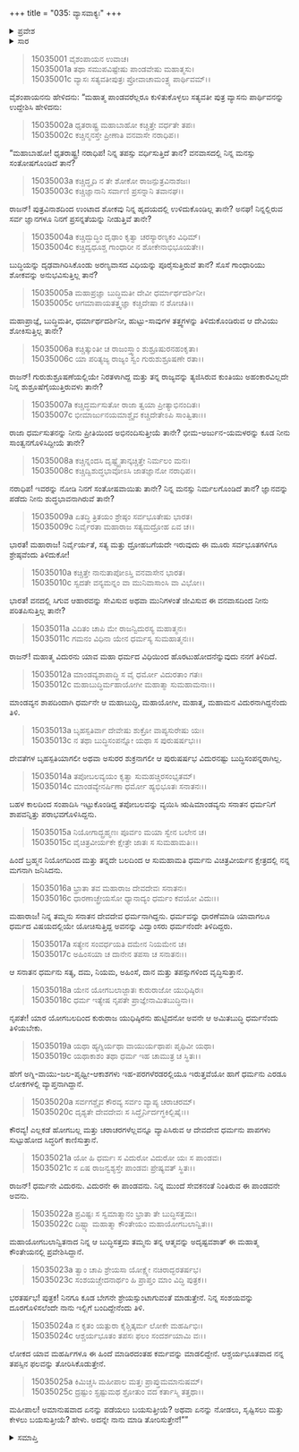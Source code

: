 +++
title = "035: ವ್ಯಾಸವಾಕ್ಯಃ"
+++

<details><summary>ಪ್ರವೇಶ</summary>


।।   ಓಂ ಓಂ ನಮೋ ನಾರಾಯಣಾಯ।।   ಶ್ರೀ ವೇದವ್ಯಾಸಾಯ ನಮಃ ।।

ಶ್ರೀ ಕೃಷ್ಣದ್ವೈಪಾಯನ ವೇದವ್ಯಾಸ ವಿರಚಿತ  

**ಶ್ರೀ ಮಹಾಭಾರತ**

**ಆಶ್ರಮವಾಸಿಕ ಪರ್ವ**

**ಆಶ್ರಮವಾಸ ಪರ್ವ**

**ಅಧ್ಯಾಯ 35**


</details>

<details><summary>ಸಾರ</summary>

ಧೃತರಾಷ್ಟ್ರನ ಕುರಿತು ಪ್ರಶ್ನಿಸಿ ವ್ಯಾಸನು ವಿದುರನು ಧರ್ಮನೆಂದೂ, ಅದೇ ವಿದುರನೇ ಯುಧಿಷ್ಠಿರನೆಂದೂ ತಿಳಿಸಿದುದು (1-22). “ಅಮಾನುಷವಾದ ಏನನ್ನು ಪಡೆಯಲು ಬಯಸುತ್ತೀಯೆ?  ಅಥವಾ ಏನನ್ನು ನೋಡಲು, ಸೃಷ್ಟಿಸಲು ಮತ್ತು ಕೇಳಲು ಬಯಸುತ್ತೀಯೆ?” ಎಂದು ವ್ಯಾಸನು ಧೃತರಾಷ್ಟ್ರನಿಗೆ ಕೇಳಿದುದು (23-25).


</details>

> 15035001 ವೈಶಂಪಾಯನ ಉವಾಚ।  
15035001a ತಥಾ ಸಮುಪವಿಷ್ಟೇಷು ಪಾಂಡವೇಷು ಮಹಾತ್ಮಸು।  
15035001c ವ್ಯಾಸಃ ಸತ್ಯವತೀಪುತ್ರಃ ಪ್ರೋವಾಚಾಮಂತ್ರ್ಯ ಪಾರ್ಥಿವಮ್।।

ವೈಶಂಪಾಯನನು ಹೇಳಿದನು: “ಮಹಾತ್ಮ ಪಾಂಡವರೆಲ್ಲರೂ ಕುಳಿತುಕೊಳ್ಳಲು ಸತ್ಯವತೀ ಪುತ್ರ ವ್ಯಾಸನು ಪಾರ್ಥಿವನನ್ನು ಉದ್ದೇಶಿಸಿ ಹೇಳಿದನು:

> 15035002a ಧೃತರಾಷ್ಟ್ರ ಮಹಾಬಾಹೋ ಕಚ್ಚಿತ್ತೇ ವರ್ಧತೇ ತಪಃ।  
15035002c ಕಚ್ಚಿನ್ಮನಸ್ತೇ ಪ್ರೀಣಾತಿ ವನವಾಸೇ ನರಾಧಿಪ।।

“ಮಹಾಬಾಹೋ! ಧೃತರಾಷ್ಟ್ರ! ನರಾಧಿಪ! ನಿನ್ನ ತಪಸ್ಸು ವರ್ಧಿಸುತ್ತಿದೆ ತಾನೆ? ವನವಾಸದಲ್ಲಿ ನಿನ್ನ ಮನಸ್ಸು ಸಂತೋಷಗೊಂಡಿದೆ ತಾನೆ?

> 15035003a ಕಚ್ಚಿದ್ಧೃದಿ ನ ತೇ ಶೋಕೋ ರಾಜನ್ಪುತ್ರವಿನಾಶಜಃ।  
15035003c ಕಚ್ಚಿಜ್ಞಾನಾನಿ ಸರ್ವಾಣಿ ಪ್ರಸನ್ನಾನಿ ತವಾನಘ।।

ರಾಜನ್! ಪುತ್ರವಿನಾಶದಿಂದ ಉಂಟಾದ ಶೋಕವು ನಿನ್ನ ಹೃದಯದಲ್ಲಿ ಉಳಿದುಕೊಂಡಿಲ್ಲ ತಾನೇ? ಅನಘ! ನಿನ್ನಲ್ಲಿರುವ ಸರ್ವ ಜ್ಞಾನಗಳೂ ನಿನಗೆ ಪ್ರಸನ್ನತೆಯನ್ನು ನೀಡುತ್ತಿವೆ ತಾನೇ?

> 15035004a ಕಚ್ಚಿದ್ಬುದ್ಧಿಂ ದೃಢಾಂ ಕೃತ್ವಾ ಚರಸ್ಯಾರಣ್ಯಕಂ ವಿಧಿಮ್।  
15035004c ಕಚ್ಚಿದ್ವಧೂಶ್ಚ ಗಾಂಧಾರೀ ನ ಶೋಕೇನಾಭಿಭೂಯತೇ।।

ಬುದ್ಧಿಯನ್ನು ದೃಢವಾಗಿರಿಸಿಕೊಂಡು ಅರಣ್ಯವಾಸದ ವಿಧಿಯನ್ನು ಪೂರೈಸುತ್ತಿರುವೆ ತಾನೆ? ಸೊಸೆ ಗಾಂಧಾರಿಯು ಶೋಕವನ್ನು ಅನುಭವಿಸುತ್ತಿಲ್ಲ ತಾನೆ?

> 15035005a ಮಹಾಪ್ರಜ್ಞಾ ಬುದ್ಧಿಮತೀ ದೇವೀ ಧರ್ಮಾರ್ಥದರ್ಶಿನೀ।  
15035005c ಆಗಮಾಪಾಯತತ್ತ್ವಜ್ಞಾ ಕಚ್ಚಿದೇಷಾ ನ ಶೋಚತಿ।।

ಮಹಾಪ್ರಾಜ್ಞೆ, ಬುದ್ಧಿಮತೀ, ಧರ್ಮಾರ್ಥದರ್ಶಿನೀ, ಹುಟ್ಟು-ಸಾವುಗಳ ತತ್ತ್ವಗಳನ್ನು ತಿಳಿದುಕೊಂಡಿರುವ ಆ ದೇವಿಯು ಶೋಕಿಸುತ್ತಿಲ್ಲ ತಾನೇ?

> 15035006a ಕಚ್ಚಿತ್ಕುಂತೀ ಚ ರಾಜಂಸ್ತ್ವಾಂ ಶುಶ್ರೂಷುರನಹಂಕೃತಾ।  
15035006c ಯಾ ಪರಿತ್ಯಜ್ಯ ರಾಜ್ಯಂ ಸ್ವಂ ಗುರುಶುಶ್ರೂಷಣೇ ರತಾ।।

ರಾಜನ್! ಗುರುಶುಶ್ರೂಷಣೆಯಲ್ಲಿಯೇ ನಿರತಳಾಗಿದ್ದ ಮತ್ತು ತನ್ನ ರಾಜ್ಯವನ್ನು ತ್ಯಜಿಸಿರುವ ಕುಂತಿಯು ಅಹಂಕಾರವಿಲ್ಲದೇ ನಿನ್ನ ಶುಶ್ರೂಷೆಗೈಯುತ್ತಿರುವಳು ತಾನೇ?

> 15035007a ಕಚ್ಚಿದ್ಧರ್ಮಸುತೋ ರಾಜಾ ತ್ವಯಾ ಪ್ರೀತ್ಯಾಭಿನಂದಿತಃ।  
15035007c ಭೀಮಾರ್ಜುನಯಮಾಶ್ಚೈವ ಕಚ್ಚಿದೇತೇಽಪಿ ಸಾಂತ್ವಿತಾಃ।।

ರಾಜಾ ಧರ್ಮಸುತನನ್ನು ನೀನು ಪ್ರೀತಿಯಿಂದ ಅಭಿನಂದಿಸುತ್ತೀಯೆ ತಾನೇ? ಭೀಮ-ಅರ್ಜುನ-ಯಮಳರನ್ನು ಕೂಡ ನೀನು ಸಾಂತ್ವನಗೊಳಿಸಿದ್ದೀಯೆ ತಾನೇ?

> 15035008a ಕಚ್ಚಿನ್ನಂದಸಿ ದೃಷ್ಟ್ವೈತಾನ್ಕಚ್ಚಿತ್ತೇ ನಿರ್ಮಲಂ ಮನಃ।  
15035008c ಕಚ್ಚಿದ್ವಿಶುದ್ಧಭಾವೋಽಸಿ ಜಾತಜ್ಞಾನೋ ನರಾಧಿಪ।।

ನರಾಧಿಪ! ಇವರನ್ನು ನೋಡಿ ನಿನಗೆ ಸಂತೋಷವಾಯಿತು ತಾನೇ? ನಿನ್ನ ಮನಸ್ಸು ನಿರ್ಮಲಗೊಂಡಿದೆ ತಾನೆ? ಜ್ಞಾನವನ್ನು ಪಡೆದು ನೀನು ಶುದ್ಧಭಾವನಾಗಿರುವೆ ತಾನೇ?

> 15035009a ಏತದ್ಧಿ ತ್ರಿತಯಂ ಶ್ರೇಷ್ಠಂ ಸರ್ವಭೂತೇಷು ಭಾರತ।  
15035009c ನಿರ್ವೈರತಾ ಮಹಾರಾಜ ಸತ್ಯಮದ್ರೋಹ ಏವ ಚ।।

ಭಾರತ! ಮಹಾರಾಜ! ನಿರ್ವೈರ್ಯತೆ, ಸತ್ಯ ಮತ್ತು ದ್ರೋಹಬಗೆಯದೇ ಇರುವುದು ಈ ಮೂರು ಸರ್ವಭೂತಗಳಿಗೂ ಶ್ರೇಷ್ಠವೆಂದು ತಿಳಿದುಕೋ!

> 15035010a ಕಚ್ಚಿತ್ತೇ ನಾನುತಾಪೋಽಸ್ತಿ ವನವಾಸೇನ ಭಾರತ।  
15035010c ಸ್ವದತೇ ವನ್ಯಮನ್ನಂ ವಾ ಮುನಿವಾಸಾಂಸಿ ವಾ ವಿಭೋ।।

ಭಾರತ! ವನದಲ್ಲಿ ಸಿಗುವ ಆಹಾರವನ್ನು ಸೇವಿಸುವ ಅಥವಾ ಮುನಿಗಳಂತೆ ಜೀವಿಸುವ ಈ ವನವಾಸದಿಂದ ನೀನು ಪರಿತಪಿಸುತ್ತಿಲ್ಲ ತಾನೇ?

> 15035011a ವಿದಿತಂ ಚಾಪಿ ಮೇ ರಾಜನ್ವಿದುರಸ್ಯ ಮಹಾತ್ಮನಃ।  
15035011c ಗಮನಂ ವಿಧಿನಾ ಯೇನ ಧರ್ಮಸ್ಯ ಸುಮಹಾತ್ಮನಃ।।

ರಾಜನ್! ಮಹಾತ್ಮ ವಿದುರನು ಯಾವ ಮಹಾ ಧರ್ಮದ ವಿಧಿಯಿಂದ ಹೊರಟುಹೋದನೆನ್ನುವುದು ನನಗೆ ತಿಳಿದಿದೆ.

> 15035012a ಮಾಂಡವ್ಯಶಾಪಾದ್ಧಿ ಸ ವೈ ಧರ್ಮೋ ವಿದುರತಾಂ ಗತಃ।  
15035012c ಮಹಾಬುದ್ಧಿರ್ಮಹಾಯೋಗೀ ಮಹಾತ್ಮಾ ಸುಮಹಾಮನಾಃ।।

ಮಾಂಡವ್ಯನ ಶಾಪದಿಂದಾಗಿ ಧರ್ಮನೇ ಆ ಮಹಾಬುದ್ಧಿ, ಮಹಾಯೋಗೀ, ಮಹಾತ್ಮ, ಮಹಾಮನ ವಿದುರನಾಗಿದ್ದನೆಂದು ತಿಳಿ.

> 15035013a ಬೃಹಸ್ಪತಿರ್ವಾ ದೇವೇಷು ಶುಕ್ರೋ ವಾಪ್ಯಸುರೇಷು ಯಃ।  
15035013c ನ ತಥಾ ಬುದ್ಧಿಸಂಪನ್ನೋ ಯಥಾ ಸ ಪುರುಷರ್ಷಭಃ।।

ದೇವತೆಗಳ ಬೃಹಸ್ಪತಿಯಾಗಲೀ ಅಥವಾ ಅಸುರರ ಶುಕ್ರನಾಗಲೀ ಆ ಪುರುಷರ್ಷಭ ವಿದುರನಷ್ಟು ಬುದ್ಧಿಸಂಪನ್ನರಾಗಿಲ್ಲ.

> 15035014a ತಪೋಬಲವ್ಯಯಂ ಕೃತ್ವಾ ಸುಮಹಚ್ಚಿರಸಂಭೃತಮ್।  
15035014c ಮಾಂಡವ್ಯೇನರ್ಷಿಣಾ ಧರ್ಮೋ ಹ್ಯಭಿಭೂತಃ ಸನಾತನಃ।।

ಬಹಳ ಕಾಲದಿಂದ ಸಂಪಾದಿಸಿ ಇಟ್ಟುಕೊಂಡಿದ್ದ ತಪೋಬಲವನ್ನು ವ್ಯಯಿಸಿ ಋಷಿಮಾಂಡವ್ಯನು ಸನಾತನ ಧರ್ಮನಿಗೆ ಶಾಪವನ್ನಿತ್ತು ಪರಾಭವಗೊಳಿಸಿದ್ದನು.

> 15035015a ನಿಯೋಗಾದ್ಬ್ರಹ್ಮಣಃ ಪೂರ್ವಂ ಮಯಾ ಸ್ವೇನ ಬಲೇನ ಚ।  
15035015c ವೈಚಿತ್ರವೀರ್ಯಕೇ ಕ್ಷೇತ್ರೇ ಜಾತಃ ಸ ಸುಮಹಾಮತಿಃ।।

ಹಿಂದೆ ಬ್ರಹ್ಮನ ನಿಯೋಗದಿಂದ ಮತ್ತು ತನ್ನದೇ ಬಲದಿಂದ ಆ ಸುಮಹಾಮತಿ ಧರ್ಮನು ವಿಚಿತ್ರವೀರ್ಯನ ಕ್ಷೇತ್ರದಲ್ಲಿ ನನ್ನ ಮಗನಾಗಿ ಜನಿಸಿದನು.

> 15035016a ಭ್ರಾತಾ ತವ ಮಹಾರಾಜ ದೇವದೇವಃ ಸನಾತನಃ।  
15035016c ಧಾರಣಾಚ್ಛ್ರೇಯಸೋ ಧ್ಯಾನಾದ್ಯಂ ಧರ್ಮಂ ಕವಯೋ ವಿದುಃ।।

ಮಹಾರಾಜ! ನಿನ್ನ ತಮ್ಮನು ಸನಾತನ ದೇವದೇವ ಧರ್ಮನಾಗಿದ್ದನು. ಧರ್ಮವನ್ನು ಧಾರಣೆಮಾಡಿ ಯಾವಾಗಲೂ ಧರ್ಮದ ವಿಷಯದಲ್ಲಿಯೇ ಯೋಚಿಸುತ್ತಿದ್ದ ಅವನನ್ನು ವಿದ್ವಾಂಸರು ಧರ್ಮನೆಂದೇ ತಿಳಿದಿದ್ದರು.

> 15035017a ಸತ್ಯೇನ ಸಂವರ್ಧಯತಿ ದಮೇನ ನಿಯಮೇನ ಚ।  
15035017c ಅಹಿಂಸಯಾ ಚ ದಾನೇನ ತಪಸಾ ಚ ಸನಾತನಃ।।

ಆ ಸನಾತನ ಧರ್ಮನು ಸತ್ಯ, ದಮ, ನಿಯಮ, ಅಹಿಂಸೆ, ದಾನ ಮತ್ತು ತಪಸ್ಸುಗಳಿಂದ ವೃದ್ಧಿಸುತ್ತಾನೆ.

> 15035018a ಯೇನ ಯೋಗಬಲಾಜ್ಜಾತಃ ಕುರುರಾಜೋ ಯುಧಿಷ್ಠಿರಃ।  
15035018c ಧರ್ಮ ಇತ್ಯೇಷ ನೃಪತೇ ಪ್ರಾಜ್ಞೇನಾಮಿತಬುದ್ಧಿನಾ।।

ನೃಪತೇ! ಯಾರ ಯೋಗಬಲದಿಂದ ಕುರುರಾಜ ಯುಧಿಷ್ಠಿರನು ಹುಟ್ಟಿದನೋ ಅವನೇ ಆ ಅಮಿತಬುದ್ಧಿ ಧರ್ಮನೆಂದು ತಿಳಿಯಬೇಕು.

> 15035019a ಯಥಾ ಹ್ಯಗ್ನಿರ್ಯಥಾ ವಾಯುರ್ಯಥಾಪಃ ಪೃಥಿವೀ ಯಥಾ।  
15035019c ಯಥಾಕಾಶಂ ತಥಾ ಧರ್ಮ ಇಹ ಚಾಮುತ್ರ ಚ ಸ್ಥಿತಃ।।

ಹೇಗೆ ಅಗ್ನಿ-ವಾಯು-ಜಲ-ಪೃಥ್ವೀ-ಆಕಾಶಗಳು ಇಹ-ಪರಗಳೆರಡರಲ್ಲಿಯೂ ಇರುತ್ತವೆಯೋ ಹಾಗೆ ಧರ್ಮನು ಎರಡೂ ಲೋಕಗಳಲ್ಲಿ ವ್ಯಾಪ್ತನಾಗಿದ್ದಾನೆ.

> 15035020a ಸರ್ವಗಶ್ಚೈವ ಕೌರವ್ಯ ಸರ್ವಂ ವ್ಯಾಪ್ಯ ಚರಾಚರಮ್।  
15035020c ದೃಶ್ಯತೇ ದೇವದೇವಃ ಸ ಸಿದ್ಧೈರ್ನಿರ್ದಗ್ಧಕಿಲ್ಬಿಷೈಃ।।

ಕೌರವ್ಯ! ಎಲ್ಲಕಡೆ ಹೋಗಬಲ್ಲ ಮತ್ತು ಚರಾಚರಗಳೆಲ್ಲವನ್ನೂ ವ್ಯಾಪಿಸಿರುವ ಆ ದೇವದೇವ ಧರ್ಮನು ಪಾಪಗಳು ಸುಟ್ಟುಹೋದ ಸಿದ್ಧರಿಗೆ ಕಾಣಿಸುತ್ತಾನೆ.

> 15035021a ಯೋ ಹಿ ಧರ್ಮಃ ಸ ವಿದುರೋ ವಿದುರೋ ಯಃ ಸ ಪಾಂಡವಃ।  
15035021c ಸ ಏಷ ರಾಜನ್ವಶ್ಯಸ್ತೇ ಪಾಂಡವಃ ಪ್ರೇಷ್ಯವತ್ ಸ್ಥಿತಃ।।

ರಾಜನ್! ಧರ್ಮನೇ ವಿದುರನು. ವಿದುರನೇ ಈ ಪಾಂಡವನು. ನಿನ್ನ ಮುಂದೆ ಸೇವಕನಂತೆ ನಿಂತಿರುವ ಈ ಪಾಂಡವನೇ ಅವನು.

> 15035022a ಪ್ರವಿಷ್ಟಃ ಸ ಸ್ವಮಾತ್ಮಾನಂ ಭ್ರಾತಾ ತೇ ಬುದ್ಧಿಸತ್ತಮಃ।  
15035022c ದಿಷ್ಟ್ಯಾ ಮಹಾತ್ಮಾ ಕೌಂತೇಯಂ ಮಹಾಯೋಗಬಲಾನ್ವಿತಃ।।

ಮಹಾಯೋಗಬಲಾನ್ವಿತನಾದ ನಿನ್ನ ಆ ಬುದ್ಧಿಸತ್ತಮ ತಮ್ಮನು ತನ್ನ ಆತ್ಮವನ್ನು ಅದೃಷ್ಟವಶಾತ್ ಈ ಮಹಾತ್ಮ ಕೌಂತೇಯನಲ್ಲಿ ಪ್ರವೇಶಿಸಿದ್ದಾನೆ.

> 15035023a ತ್ವಾಂ ಚಾಪಿ ಶ್ರೇಯಸಾ ಯೋಕ್ಷ್ಯೇ ನಚಿರಾದ್ಭರತರ್ಷಭ।  
15035023c ಸಂಶಯಚ್ಚೇದನಾರ್ಥಂ ಹಿ ಪ್ರಾಪ್ತಂ ಮಾಂ ವಿದ್ಧಿ ಪುತ್ರಕ।।

ಭರತರ್ಷಭ! ಪುತ್ರಕ! ನಿನಗೂ ಕೂಡ ಬೇಗನೇ ಶ್ರೇಯಸ್ಸುಂಟಾಗುವಂತೆ ಮಾಡುತ್ತೇನೆ. ನಿನ್ನ ಸಂಶಯವನ್ನು ದೂರಗೊಳಿಸಲೆಂದೇ ನಾನು ಇಲ್ಲಿಗೆ ಬಂದಿದ್ದೇನೆಂದು ತಿಳಿ.

> 15035024a ನ ಕೃತಂ ಯತ್ಪುರಾ ಕೈಶ್ಚಿತ್ಕರ್ಮ ಲೋಕೇ ಮಹರ್ಷಿಭಿಃ।  
15035024c ಆಶ್ಚರ್ಯಭೂತಂ ತಪಸಃ ಫಲಂ ಸಂದರ್ಶಯಾಮಿ ವಃ।।

ಲೋಕದ ಯಾವ ಮಹರ್ಷಿಗಳೂ ಈ ಹಿಂದೆ ಮಾಡಿರದಂತಹ ಕರ್ಮವನ್ನು ಮಾಡಲಿದ್ದೇನೆ. ಆಶ್ಚರ್ಯಭೂತವಾದ ನನ್ನ ತಪಸ್ಸಿನ ಫಲವನ್ನು ತೋರಿಸಿಕೊಡುತ್ತೇನೆ.

> 15035025a ಕಿಮಿಚ್ಚಸಿ ಮಹೀಪಾಲ ಮತ್ತಃ ಪ್ರಾಪ್ತುಮಮಾನುಷಮ್।  
15035025c ದ್ರಷ್ಟುಂ ಸ್ಪ್ರಷ್ಟುಮಥ ಶ್ರೋತುಂ ವದ ಕರ್ತಾಸ್ಮಿ ತತ್ತಥಾ।।

ಮಹೀಪಾಲ! ಅಮಾನುಷವಾದ ಏನನ್ನು ಪಡೆಯಲು ಬಯಸುತ್ತೀಯೆ?  ಅಥವಾ ಏನನ್ನು ನೋಡಲು, ಸೃಷ್ಟಿಸಲು ಮತ್ತು ಕೇಳಲು ಬಯಸುತ್ತೀಯೆ? ಹೇಳು. ಅದನ್ನೇ ನಾನು ಮಾಡಿ ತೋರಿಸುತ್ತೇನೆ!””


<details><summary>ಸಮಾಪ್ತಿ</summary>

ಇತಿ ಶ್ರೀಮಹಾಭಾರತೇ ಆಶ್ರಮವಾಸಿಕೇ ಪರ್ವಣಿ ಆಶ್ರಮವಾಸಪರ್ವಣಿ ವ್ಯಾಸವಾಕ್ಯೇ ಪಂಚತ್ರಿಂಶೋಽಧ್ಯಾಯಃ।।  
ಇದು ಶ್ರೀಮಹಾಭಾರತದಲ್ಲಿ ಆಶ್ರಮವಾಸಿಕಪರ್ವದಲ್ಲಿ ಆಶ್ರಮವಾಸಪರ್ವದಲ್ಲಿ ವ್ಯಾಸವಾಕ್ಯ ಎನ್ನುವ ಮೂವತ್ತೈದನೇ ಅಧ್ಯಾಯವು.  
ಇತಿ ಶ್ರೀ ಮಹಾಭಾರತೇ ಆಶ್ರಮವಾಸಿಕಪರ್ವಣಿ ಆಶ್ರಮವಾಸ ಪರ್ವಃ।  
ಇದು ಶ್ರೀ ಮಹಾಭಾರತದಲ್ಲಿ ಆಶ್ರಮವಾಸಿಕ ಪರ್ವದಲ್ಲಿ ಆಶ್ರಮವಾಸಪರ್ವವು।  
ಇದೂವರೆಗಿನ ಒಟ್ಟು ಮಹಾಪರ್ವಗಳು – 14/18, ಉಪಪರ್ವಗಳು-90/100, ಅಧ್ಯಾಯಗಳು-1966/1995, ಶ್ಲೋಕಗಳು-72886/73784

</details>

